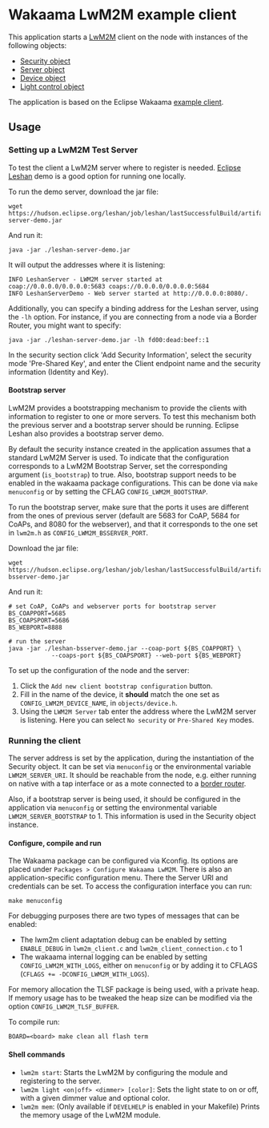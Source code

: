 # Wakaama LwM2M example client

This application starts a
[LwM2M](https://wiki.openmobilealliance.org/display/TOOL/What+is+LwM2M) client
on the node with instances of the following objects:
- [Security object](http://www.openmobilealliance.org/tech/profiles/LWM2M_Security-v1_0.xml)
- [Server object](http://www.openmobilealliance.org/tech/profiles/LWM2M_Server-v1_0.xml)
- [Device object](http://www.openmobilealliance.org/tech/profiles/LWM2M_Device-v1_0_3.xml)
- [Light control object](https://raw.githubusercontent.com/OpenMobileAlliance/lwm2m-registry/prod/3311.xml)

The application is based on the Eclipse Wakaama
[example client](https://github.com/eclipse/wakaama/tree/master/examples/client).

## Usage

### Setting up a LwM2M Test Server
To test the client a LwM2M server where to register is needed.
[Eclipse Leshan](https://github.com/eclipse/leshan) demo is a good option for
running one locally.

To run the demo server, download the jar file:
```shell
wget https://hudson.eclipse.org/leshan/job/leshan/lastSuccessfulBuild/artifact/leshan-server-demo.jar
```

And run it:
```shell
java -jar ./leshan-server-demo.jar
```
It will output the addresses where it is listening:
```
INFO LeshanServer - LWM2M server started at coap://0.0.0.0/0.0.0.0:5683 coaps://0.0.0.0/0.0.0.0:5684
INFO LeshanServerDemo - Web server started at http://0.0.0.0:8080/.
```

Additionally, you can specify a binding address for the Leshan server, using
the `-lh` option. For instance, if you are connecting from a node via a Border
Router, you might want to specify:

```shell
java -jar ./leshan-server-demo.jar -lh fd00:dead:beef::1
```

In the security section click 'Add Security Information', select the security mode
'Pre-Shared Key', and enter the Client endpoint name and the security information
(Identity and Key).

#### Bootstrap server
LwM2M provides a bootstrapping mechanism to provide the clients with information
to register to one or more servers. To test this mechanism both the previous server and a bootstrap server should be running. Eclipse Leshan also provides a bootstrap server demo.

By default the security instance created in the application assumes that a standard LwM2M Server is
used. To indicate that the configuration corresponds to a LwM2M Bootstrap Server, set the
corresponding argument (`is_bootstrap`) to true. Also, bootstrap support needs to be enabled in the
wakaama package configurations. This can be done via `make menuconfig` or by setting the CFLAG
`CONFIG_LWM2M_BOOTSTRAP`.

To run the bootstrap server, make sure that the ports it uses are different
from the ones of previous server (default are 5683 for CoAP, 5684 for CoAPs,
and 8080 for the webserver), and that it corresponds to the one set in
`lwm2m.h` as `CONFIG_LWM2M_BSSERVER_PORT`.

Download the jar file:
```shell
wget https://hudson.eclipse.org/leshan/job/leshan/lastSuccessfulBuild/artifact/leshan-bsserver-demo.jar
```

And run it:
```shell# download demo
# set CoAP, CoAPs and webserver ports for bootstrap server
BS_COAPPORT=5685
BS_COAPSPORT=5686
BS_WEBPORT=8888

# run the server
java -jar ./leshan-bsserver-demo.jar --coap-port ${BS_COAPPORT} \
            --coaps-port ${BS_COAPSPORT} --web-port ${BS_WEBPORT}
```

To set up the configuration of the node and the server:
1. Click the `Add new client bootstrap configuration` button.
2. Fill in the name of the device, it **should** match the one set as `CONFIG_LWM2M_DEVICE_NAME`,
   in `objects/device.h`.
3. Using the `LWM2M Server` tab enter the address where the LwM2M server is
   listening. Here you can select `No security` or `Pre-Shared Key` modes.

### Running the client
The server address is set by the application, during the instantiation of the Security object.
It can be set via `menuconfig` or the environmental variable `LWM2M_SERVER_URI`. It should be
reachable from the node, e.g. either running on native with a tap interface or as a mote connected
to a
[border router](https://github.com/RIOT-OS/RIOT/tree/master/examples/networking/gnrc/border_router).

Also, if a bootstrap server is being used, it should be configured in the application via
`menuconfig` or setting the environmental variable `LWM2M_SERVER_BOOTSTRAP` to 1. This information
is used in the Security object instance.

#### Configure, compile and run

The Wakaama package can be configured via Kconfig. Its options are placed
under `Packages > Configure Wakaama LwM2M`. There is also an application-specific configuration
menu. There the Server URI and credentials can be set. To access the configuration interface you
can run:
```
make menuconfig
```

For debugging purposes there are two types of messages that can be enabled:
- The lwm2m client adaptation debug can be enabled by setting `ENABLE_DEBUG` in
  `lwm2m_client.c` and `lwm2m_client_connection.c` to 1
- The wakaama internal logging can be enabled by setting
  `CONFIG_LWM2M_WITH_LOGS`, either on `menuconfig` or by adding it to CFLAGS
  (`CFLAGS += -DCONFIG_LWM2M_WITH_LOGS`).

For memory allocation the TLSF package is being used, with a private heap. If
memory usage has to be tweaked the heap size can be modified via the option
`CONFIG_LWM2M_TLSF_BUFFER`.

To compile run:

```shell
BOARD=<board> make clean all flash term
```

#### Shell commands
- `lwm2m start`: Starts the LwM2M by configuring the module and registering to
  the server.
- `lwm2m light <on|off> <dimmer> [color]`: Sets the light state to on or off,
  with a given dimmer value and optional color.
- `lwm2m mem`: (Only available if `DEVELHELP` is enabled in your Makefile) Prints the memory
  usage of the LwM2M module.
